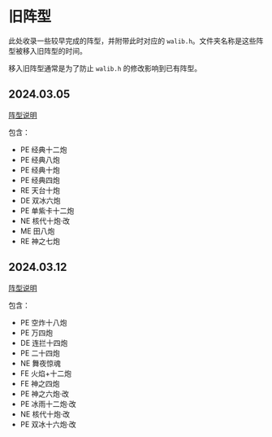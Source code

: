 # 旧阵型

此处收录一些较早完成的阵型，并附带此时对应的 `walib.h`。文件夹名称是这些阵型被移入旧阵型的时间。

移入旧阵型通常是为了防止 `walib.h` 的修改影响到已有阵型。

## 2024.03.05

[阵型说明](./20240305/README.md)

包含：
- PE 经典十二炮
- PE 经典八炮
- PE 经典十炮
- PE 经典四炮
- RE 天台十炮
- DE 双冰六炮
- PE 单紫卡十二炮
- NE 核代十炮·改
- ME 田八炮
- RE 神之七炮

## 2024.03.12

[阵型说明](./20240312/README.md)

包含：
- PE 空炸十八炮
- PE 万四炮
- DE 连拦十四炮
- PE 二十四炮
- NE 舞夜惊魂
- FE 火焰+十二炮
- FE 神之四炮
- PE 神之六炮·改
- PE 冰雨十二炮·改
- NE 核代十炮·改
- PE 双冰十六炮·改
